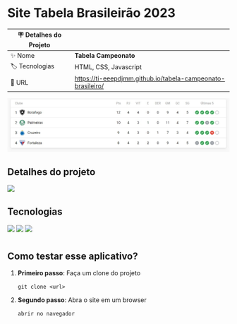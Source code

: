 # Site Tabela Brasileirão 2023


| :placard: Detalhes do Projeto |     |
| -------------  | --- |
| :sparkles: Nome        | **Tabela Campeonato**
| :label: Tecnologias | HTML, CSS, Javascript
| :rocket: URL         | https://ti-eeepdjmm.github.io/tabela-campeonato-brasileiro/


<!-- Inserir imagem com a #vitrinedev ao final do link -->
![](https://github.com/ti-eeepdjmm/tabela-campeonato-brasileiro/blob/main/assets/img/tabela-campeonato-preview.jpg)

## Detalhes do projeto
![](https://img.shields.io/badge/status-Em_desenvolvimento-brightgreen)


## Tecnologias

![](https://img.shields.io/badge/JavaScript-F7DF1E?style=for-the-badge&logo=javascript&logoColor=black)
![](https://img.shields.io/badge/CSS3-43853D?style=for-the-badge&logo=CSS3&logoColor=white)
![](https://img.shields.io/badge/HTML-1C5D99?style=for-the-badge&logo=html5&logoColor=white)



#
## Como testar esse aplicativo?

1. **Primeiro passo**: Faça um clone do projeto
    ~~~
    git clone <url>
    ~~~
2. **Segundo passo**: Abra o site em um browser
    ~~~
    abrir no navegador
    ~~~
